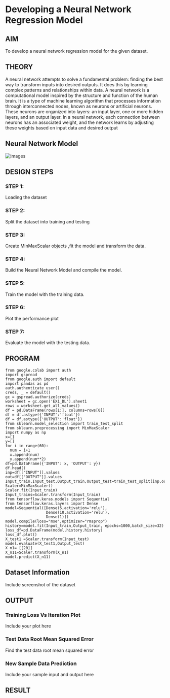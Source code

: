 # Developing a Neural Network Regression Model

## AIM

To develop a neural network regression model for the given dataset.

## THEORY

A neural network attempts to solve a fundamental problem: finding the best way to transform inputs into desired outputs. It does this by learning complex patterns and relationships within data.
A neural network is a computational model inspired by the structure and function of the human brain. It is a type of machine learning algorithm that processes information through interconnected nodes, known as neurons or artificial neurons. These neurons are organized into layers: an input layer, one or more hidden layers, and an output layer. In a neural network, each connection between neurons has an associated weight, and the network learns by adjusting these weights based on input data and desired output

## Neural Network Model

![images](https://github.com/chaitanya18c/basic-nn-model/assets/119392724/4d3f9a8f-5992-4285-b4a3-520c261b03c3)

## DESIGN STEPS

### STEP 1:

Loading the dataset

### STEP 2:

Split the dataset into training and testing

### STEP 3:

Create MinMaxScalar objects ,fit the model and transform the data.

### STEP 4:

Build the Neural Network Model and compile the model.

### STEP 5:

Train the model with the training data.

### STEP 6:

Plot the performance plot

### STEP 7:

Evaluate the model with the testing data.

## PROGRAM

```
from google.colab import auth
import gspread
from google.auth import default
import pandas as pd
auth.authenticate_user()
creds, _ = default()
gc = gspread.authorize(creds)
worksheet = gc.open('EX1_DL').sheet1
rows = worksheet.get_all_values()
df = pd.DataFrame(rows[1:], columns=rows[0])
df = df.astype({'INPUT':'float'})
df = df.astype({'OUTPUT':'float'})
from sklearn.model_selection import train_test_split
from sklearn.preprocessing import MinMaxScaler
import numpy as np
x=[]
y=[]
for i in range(60):
  num = i+1
  x.append(num)
  y.append(num**2)
df=pd.DataFrame({'INPUT': x, 'OUTPUT': y})
df.head()
inp=df[["INPUT"]].values
out=df[["OUTPUT"]].values
Input_train,Input_test,Output_train,Output_test=train_test_split(inp,out,test_size=0.33)
Scaler=MinMaxScaler()
Scaler.fit(Input_train)
Input_trains=Scaler.transform(Input_train)
from tensorflow.keras.models import Sequential
from tensorflow.keras.layers import Dense
model=Sequential([Dense(5,activation='relu'),
                  Dense(10,activation='relu'),
                  Dense(1)])
model.compile(loss="mse",optimizer="rmsprop")
history=model.fit(Input_train,Output_train, epochs=1000,batch_size=32)
loss_df=pd.DataFrame(model.history.history)
loss_df.plot()
X_test1 =Scaler.transform(Input_test)
model.evaluate(X_test1,Output_test)
X_n1= [[20]]
X_n11=Scaler.transform(X_n1)
model.predict(X_n11)
```

## Dataset Information

Include screenshot of the dataset

## OUTPUT

### Training Loss Vs Iteration Plot

Include your plot here

### Test Data Root Mean Squared Error

Find the test data root mean squared error

### New Sample Data Prediction

Include your sample input and output here

## RESULT
